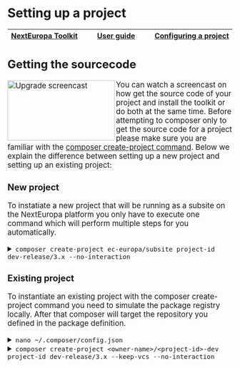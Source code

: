 # Setting up a project

<big><table><thead><tr><th nowrap > [NextEuropa Toolkit](../README.md#nexteuropa-toolkit) </th><th width="100%" align="center"> [User guide](../README.md#user-guide) </th><th nowrap> [Configuring a project](./configuring-project.md#configuring-a-project) </th></tr></thead></table>

## Getting the sourcecode

<a href="http://www.youtube.com/watch?feature=player_embedded&v=REr4nGSAzco
" target="_blank"><img src="http://img.youtube.com/vi/REr4nGSAzco/0.jpg" 
alt="Upgrade screencast" width="240" height="135" align="left" /></a>

You can watch a screencast on how get the source code of your project and install
the toolkit or do both at the same time. Before attempting to composer only to get
the source code for a project please make sure you are familiar with the
[composer create-project command](https://getcomposer.org/doc/03-cli.md#create-project).
Below we explain the difference between setting up a new project and setting up
an existing project:

### New project
To instatiate a new project that will be running as a subsite on the NextEuropa
platform you only have to execute one command which will perform multiple steps
for you automatically.

<details><summary><code>composer create-project ec-europa/subsite project-id  dev-release/3.x --no-interaction</code></summary><p>
<blockquote>
<details><p><summary>1. Clone the subsite repository</summary>

```
Installing ec-europa/subsite (dev-master 445139d17feb18d93411ff369b09ff172956cde5)
  - Installing ec-europa/subsite (dev-master master)
    Cloning master

Created project in project-id
```
</p></details>
<details><p><summary>2. Install the dependencies</summary>

```
Loading composer repositories with package information
Updating dependencies (including require-dev)
  - Installing ec-europa/toolkit (dev-develop 9d7d1c6)
    Cloning 9d7d1c643c106e0c1d8e41166c9f6d3038162dcb

Writing lock file
Generating autoload files
```
</p></details>
<details><p><summary>3. Install the toolkit</summary>

```
> PROJECT=$(pwd) composer run-script toolkit-install -d ./vendor/ec-europa/toolkit
> PROJECT=${PROJECT} composer install --working-dir=includes/composer --ignore-platform-reqs --no-suggest --ansi
> scripts/phingcalls.sh pre-install
Phing unavailable:
No composer hooks will be executed for pre-install.
Loading composer repositories with package information
Installing dependencies (including require-dev) from lock file
  - Installing cweagans/composer-patches (dev-checkpatched 5b63ccc)
    Cloning 5b63ccc68eee83c2b382297074e1b4836d090a16

Gathering patches for root package.
Gathering patches for dependencies. This might take a minute.
  - Installing symfony/yaml (v3.3.9)
    Loading from cache

  - Installing phing/phing (2.16.0)
    Loading from cache

  - Applying patches for phing/phing
    patches/phing-customize-colors.patch (Customize terminal colors)
    patches/phing-xterm-support.patch (Support xterm autocolor)
    patches/phing-composer-task_automatic-path.patch (https://github.com/phingofficial/phing/pull/701)
    patches/phing-hidden-input.patch (https://github.com/phingofficial/phing/issues/553)

  - Installing symfony/polyfill-mbstring (v1.5.0)
    Loading from cache

  - Installing symfony/var-dumper (v3.3.9)
    Loading from cache

  - Installing psr/log (1.0.2)
    Loading from cache

  - Installing symfony/debug (v3.3.9)
    Loading from cache

  - Installing symfony/console (v3.3.9)
    Loading from cache

  - Installing nikic/php-parser (v3.1.1)
    Loading from cache

  - Installing jakub-onderka/php-console-color (0.1)
    Loading from cache

  - Installing jakub-onderka/php-console-highlighter (v0.3.2)
    Loading from cache

  - Installing dnoegel/php-xdg-base-dir (0.1)
    Loading from cache

  - Installing psy/psysh (v0.8.11)
    Loading from cache

  - Installing pear/console_table (v1.3.0)
    Loading from cache

  - Installing drush/drush (8.0.5)
    Loading from cache
  - Applying patches for drush/drush
    patches/drush-force-color.patch (https://github.com/drush-ops/drush/pull/2215)


  - Installing drupal/phingdrushtask (1.1.1)
    Cloning 6737f3d6c28c6c830f58d5fa09327b65acbda0a9
  - Applying patches for drupal/phingdrushtask
    patches/phingdrushtask-color-support.patch (Support forcing of color with drush)


  - Installing drupol/phingbehattask (1.0.0)
    Loading from cache

  - Installing guzzlehttp/promises (v1.3.1)
    Loading from cache

  - Installing psr/http-message (1.0.1)
    Loading from cache

  - Installing guzzlehttp/psr7 (1.4.2)
    Loading from cache

  - Installing symfony/event-dispatcher (v3.3.9)
    Loading from cache

  - Installing guzzle/guzzle (v3.8.1)
    Loading from cache

  - Installing knplabs/github-api (1.3.1)
    Loading from cache

  - Installing kasperg/phing-github (dev-feature/import 167c7ca)
    Cloning 167c7ca98fa5384f94be08a168a14d2c6a9fa9b6

  - Installing pear/pear_exception (v1.0.0)
    Loading from cache

  - Installing pear/console_getopt (v1.4.1)
    Loading from cache

  - Installing pear/pear-core-minimal (v1.10.3)
    Loading from cache

  - Installing pear/archive_tar (1.4.3)
    Loading from cache

  - Installing pear/versioncontrol_git (dev-master f074b9e)
    Cloning f074b9e7805197cb1019e05953960dde35ef3e31

  - Installing pfrenssen/phpcs-pre-push (1.0)
    Cloning master

  - Installing squizlabs/php_codesniffer (2.9.1)
    Loading from cache

  - Installing wimg/php-compatibility (7.0.8)
    Loading from cache

  - Installing behat/gherkin (v4.5.1)
    Loading from cache

  - Installing symfony/dom-crawler (v3.3.9)
    Loading from cache

  - Installing symfony/browser-kit (v3.3.9)
    Loading from cache

  - Installing symfony/css-selector (v3.3.9)
    Loading from cache

  - Installing behat/mink (v1.7.1)
    Loading from cache

  - Installing behat/mink-browserkit-driver (v1.3.2)
    Loading from cache

  - Installing behat/transliterator (v1.2.0)
    Loading from cache

  - Installing symfony/process (v3.3.9)
    Loading from cache

  - Installing psr/container (1.0.0)
    Loading from cache

  - Installing symfony/dependency-injection (v3.3.9)
    Loading from cache

  - Installing drupal/drupal-driver (v1.2.1)
    Loading from cache

  - Installing instaclick/php-webdriver (1.4.5)
    Loading from cache

  - Installing behat/mink-selenium2-driver (v1.3.1)
    Loading from cache

  - Installing guzzlehttp/guzzle (6.3.0)
    Loading from cache

  - Installing fabpot/goutte (v3.2.1)
    Loading from cache

  - Installing behat/mink-goutte-driver (v1.2.1)
    Loading from cache

  - Installing symfony/filesystem (v3.3.9)
    Loading from cache

  - Installing symfony/config (v3.3.9)
    Loading from cache

  - Installing symfony/translation (v3.3.9)
    Loading from cache

  - Installing symfony/class-loader (v3.3.9)
    Loading from cache

  - Installing behat/behat (v3.1.0)
    Loading from cache

  - Installing behat/mink-extension (v2.2)
    Loading from cache

  - Installing drupal/drupal-extension (v3.1.5)
    Loading from cache

  - Installing symfony/finder (v3.3.9)
    Loading from cache

  - Installing drupal/coder (8.2.12)
    Cloning 984c54a7b1e8f27ff1c32348df69712afd86b17f

  - Installing cpliakas/git-wrapper (dev-master 141d53f)
    Cloning 141d53fc80707666bc453140e3cd7cba8ecd2dee

  - Installing ec-europa/qa-automation (dev-release/3.0 fbec58c)
    Cloning fbec58cfaf143c4e9ebb2de37099df2ca4525558

Package guzzle/guzzle is abandoned, you should avoid using it. Use guzzlehttp/guzzle instead.
Generating autoload files
```
</p></details>
<details><summary>4. Generate the project structure</summary><p>

```
> scripts/phingcalls.sh post-install
Buildfile: /home/user/github/ec-europa/project-id/vendor/ec-europa/toolkit/build.xml
 [property] Loading /home/user/github/ec-europa/project-id/vendor/ec-europa/toolkit/includes/phing/build/boot.props
     [echo] Global share directory /cache/share available.
     [echo] Temporary directory /home/user/github/ec-europa/project-id/.tmp available.

core > toolkit-binary-link:

     [echo] Provide project with starterkit binary at root level.
   [relsym] Linking: /home/user/github/ec-europa/project-id/toolkit to vendor/ec-europa/toolkit/bin

core > toolkit-structure-generate:


core > toolkit-templates-copy:

     [echo] Ensuring the presence of build.xml and Jenkinsfile.
     [copy] Copying 1 file to /home/user/github/ec-europa/project-id
     [copy] Created 16 empty directories in /home/user/github/ec-europa/project-id
     [copy] Copying 26 files to /home/user/github/ec-europa/project-id
     [echo] Project structure for subsite created.

core > build-toolkit:

     [echo] Toolkit successfully initialized.

BUILD FINISHED

Total time: 1.1604 second
```
</p></details>
<details><summary>5. Remove the VCS files</summary><p>

```
Do you want to remove the existing VCS (.git, .svn..) history? [Y,n]? y
```
</p></details>
</blockquote>
</p></details>

### Existing project

To instantiate an existing project with the composer create-project command
you need to simulate the package registry locally. After that composer will
target the repository you defined in the package definition.

<details><summary><code>nano ~/.composer/config.json</code></summary><p>

```json
{
  "repositories": [
    {
      "type": "package",
      "package": {
        "name": "ec-europa/<project-id>-dev",
        "version": "dev-master",
        "source": {
          "type" : "git",
          "url" : "https://github.com/<owner-name>/<project-id>-dev.git",
          "reference" : "master"
        }
      }
    }
  ],
}

```
</p></details>

<details><summary><code>composer create-project &#x3C;owner-name&#x3E;/&#x3C;project-id&#x3E;-dev project-id dev-release/3.x --keep-vcs --no-interaction</code></summary><p>

<blockquote>
<details><p><summary>1. Clone the subsite repository</summary>

```
Installing ec-europa/subsite (dev-master 445139d17feb18d93411ff369b09ff172956cde5)
  - Installing ec-europa/subsite (dev-master master)
    Cloning master

Created project in project-id
```
</p></details>
<details><p><summary>2. Install the dependencies</summary>

```
Loading composer repositories with package information
Updating dependencies (including require-dev)
  - Installing ec-europa/toolkit (dev-develop 9d7d1c6)
    Cloning 9d7d1c643c106e0c1d8e41166c9f6d3038162dcb

Writing lock file
Generating autoload files
```
</p></details>
<details><p><summary>3. Install the toolkit</summary>

```
> PROJECT=$(pwd) composer run-script toolkit-install -d ./vendor/ec-europa/toolkit
> PROJECT=${PROJECT} composer install --working-dir=includes/composer --ignore-platform-reqs --no-suggest --ansi
> scripts/phingcalls.sh pre-install
Phing unavailable:
No composer hooks will be executed for pre-install.
Loading composer repositories with package information
Installing dependencies (including require-dev) from lock file
  - Installing cweagans/composer-patches (dev-checkpatched 5b63ccc)
    Cloning 5b63ccc68eee83c2b382297074e1b4836d090a16

Gathering patches for root package.
Gathering patches for dependencies. This might take a minute.
  - Installing symfony/yaml (v3.3.9)
    Loading from cache

  - Installing phing/phing (2.16.0)
    Loading from cache

  - Applying patches for phing/phing
    patches/phing-customize-colors.patch (Customize terminal colors)
    patches/phing-xterm-support.patch (Support xterm autocolor)
    patches/phing-composer-task_automatic-path.patch (https://github.com/phingofficial/phing/pull/701)
    patches/phing-hidden-input.patch (https://github.com/phingofficial/phing/issues/553)

  - Installing symfony/polyfill-mbstring (v1.5.0)
    Loading from cache

  - Installing symfony/var-dumper (v3.3.9)
    Loading from cache

  - Installing psr/log (1.0.2)
    Loading from cache

  - Installing symfony/debug (v3.3.9)
    Loading from cache

  - Installing symfony/console (v3.3.9)
    Loading from cache

  - Installing nikic/php-parser (v3.1.1)
    Loading from cache

  - Installing jakub-onderka/php-console-color (0.1)
    Loading from cache

  - Installing jakub-onderka/php-console-highlighter (v0.3.2)
    Loading from cache

  - Installing dnoegel/php-xdg-base-dir (0.1)
    Loading from cache

  - Installing psy/psysh (v0.8.11)
    Loading from cache

  - Installing pear/console_table (v1.3.0)
    Loading from cache

  - Installing drush/drush (8.0.5)
    Loading from cache
  - Applying patches for drush/drush
    patches/drush-force-color.patch (https://github.com/drush-ops/drush/pull/2215)


  - Installing drupal/phingdrushtask (1.1.1)
    Cloning 6737f3d6c28c6c830f58d5fa09327b65acbda0a9
  - Applying patches for drupal/phingdrushtask
    patches/phingdrushtask-color-support.patch (Support forcing of color with drush)


  - Installing drupol/phingbehattask (1.0.0)
    Loading from cache

  - Installing guzzlehttp/promises (v1.3.1)
    Loading from cache

  - Installing psr/http-message (1.0.1)
    Loading from cache

  - Installing guzzlehttp/psr7 (1.4.2)
    Loading from cache

  - Installing symfony/event-dispatcher (v3.3.9)
    Loading from cache

  - Installing guzzle/guzzle (v3.8.1)
    Loading from cache

  - Installing knplabs/github-api (1.3.1)
    Loading from cache

  - Installing kasperg/phing-github (dev-feature/import 167c7ca)
    Cloning 167c7ca98fa5384f94be08a168a14d2c6a9fa9b6

  - Installing pear/pear_exception (v1.0.0)
    Loading from cache

  - Installing pear/console_getopt (v1.4.1)
    Loading from cache

  - Installing pear/pear-core-minimal (v1.10.3)
    Loading from cache

  - Installing pear/archive_tar (1.4.3)
    Loading from cache

  - Installing pear/versioncontrol_git (dev-master f074b9e)
    Cloning f074b9e7805197cb1019e05953960dde35ef3e31

  - Installing pfrenssen/phpcs-pre-push (1.0)
    Cloning master

  - Installing squizlabs/php_codesniffer (2.9.1)
    Loading from cache

  - Installing wimg/php-compatibility (7.0.8)
    Loading from cache

  - Installing behat/gherkin (v4.5.1)
    Loading from cache

  - Installing symfony/dom-crawler (v3.3.9)
    Loading from cache

  - Installing symfony/browser-kit (v3.3.9)
    Loading from cache

  - Installing symfony/css-selector (v3.3.9)
    Loading from cache

  - Installing behat/mink (v1.7.1)
    Loading from cache

  - Installing behat/mink-browserkit-driver (v1.3.2)
    Loading from cache

  - Installing behat/transliterator (v1.2.0)
    Loading from cache

  - Installing symfony/process (v3.3.9)
    Loading from cache

  - Installing psr/container (1.0.0)
    Loading from cache

  - Installing symfony/dependency-injection (v3.3.9)
    Loading from cache

  - Installing drupal/drupal-driver (v1.2.1)
    Loading from cache

  - Installing instaclick/php-webdriver (1.4.5)
    Loading from cache

  - Installing behat/mink-selenium2-driver (v1.3.1)
    Loading from cache

  - Installing guzzlehttp/guzzle (6.3.0)
    Loading from cache

  - Installing fabpot/goutte (v3.2.1)
    Loading from cache

  - Installing behat/mink-goutte-driver (v1.2.1)
    Loading from cache

  - Installing symfony/filesystem (v3.3.9)
    Loading from cache

  - Installing symfony/config (v3.3.9)
    Loading from cache

  - Installing symfony/translation (v3.3.9)
    Loading from cache

  - Installing symfony/class-loader (v3.3.9)
    Loading from cache

  - Installing behat/behat (v3.1.0)
    Loading from cache

  - Installing behat/mink-extension (v2.2)
    Loading from cache

  - Installing drupal/drupal-extension (v3.1.5)
    Loading from cache

  - Installing symfony/finder (v3.3.9)
    Loading from cache

  - Installing drupal/coder (8.2.12)
    Cloning 984c54a7b1e8f27ff1c32348df69712afd86b17f

  - Installing cpliakas/git-wrapper (dev-master 141d53f)
    Cloning 141d53fc80707666bc453140e3cd7cba8ecd2dee

  - Installing ec-europa/qa-automation (dev-release/3.0 fbec58c)
    Cloning fbec58cfaf143c4e9ebb2de37099df2ca4525558

Package guzzle/guzzle is abandoned, you should avoid using it. Use guzzlehttp/guzzle instead.
Generating autoload files
```
</p></details>
<details><summary>4. Link to the toolkit binary</summary><p>

```
> scripts/phingcalls.sh post-install
Buildfile: /home/verbral/github/ec-europa/project-id/vendor/ec-europa/toolkit/build.xml
 [property] Loading /home/verbral/github/ec-europa/project-id/vendor/ec-europa/toolkit/includes/phing/build/boot.props
 [property] Loading /home/verbral/github/ec-europa/project-id/build.project.props
     [echo] Global share directory /cache/share available.
     [echo] Temporary directory /home/verbral/github/ec-europa/project-id/.tmp available.

core > toolkit-binary-link:

     [echo] Provide project with starterkit binary at root level.
   [relsym] Link exists: /home/verbral/github/ec-europa/project-id/toolkit

core > toolkit-structure-generate:

     [echo] Project structure exists already.

core > build-toolkit:

     [echo] Toolkit successfully initialized.

BUILD FINISHED

Total time: 0.1636 seconds
```
</p></details>
</blockquote>
</p></details>
